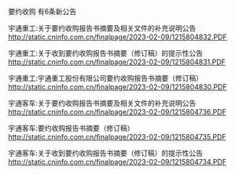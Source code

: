 要约收购 有6条新公告 

宇通重工:关于要约收购报告书摘要及相关文件的补充说明公告 http://static.cninfo.com.cn/finalpage/2023-02-09/1215804832.PDF 

宇通重工:关于收到要约收购报告书摘要（修订稿）的提示性公告 http://static.cninfo.com.cn/finalpage/2023-02-09/1215804831.PDF 

宇通重工:宇通重工股份有限公司要约收购报告书摘要（修订稿） http://static.cninfo.com.cn/finalpage/2023-02-09/1215804830.PDF 

宇通客车:关于要约收购报告书摘要及相关文件的补充说明公告 http://static.cninfo.com.cn/finalpage/2023-02-09/1215804736.PDF 

宇通客车:要约收购报告书摘要（修订稿） http://static.cninfo.com.cn/finalpage/2023-02-09/1215804735.PDF 

宇通客车:关于收到要约收购报告书摘要（修订稿）的提示性公告 http://static.cninfo.com.cn/finalpage/2023-02-09/1215804734.PDF 

